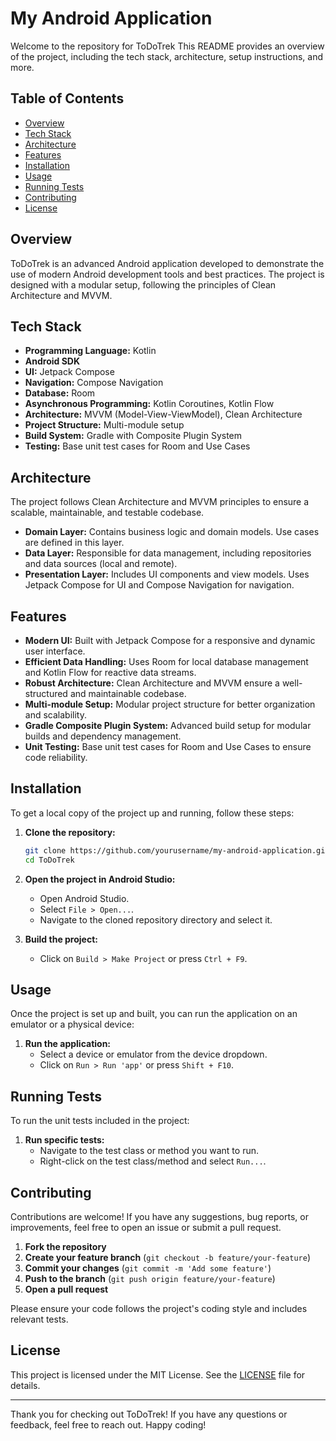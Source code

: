 # My Android Application

Welcome to the repository for ToDoTrek This README provides an overview of the project, including the tech stack, architecture, setup instructions, and more.

## Table of Contents

- [Overview](#overview)
- [Tech Stack](#tech-stack)
- [Architecture](#architecture)
- [Features](#features)
- [Installation](#installation)
- [Usage](#usage)
- [Running Tests](#running-tests)
- [Contributing](#contributing)
- [License](#license)

## Overview

ToDoTrek is an advanced Android application developed to demonstrate the use of modern Android development tools and best practices. The project is designed with a modular setup, following the principles of Clean Architecture and MVVM.

## Tech Stack

- **Programming Language:** Kotlin
- **Android SDK**
- **UI:** Jetpack Compose
- **Navigation:** Compose Navigation
- **Database:** Room
- **Asynchronous Programming:** Kotlin Coroutines, Kotlin Flow
- **Architecture:** MVVM (Model-View-ViewModel), Clean Architecture
- **Project Structure:** Multi-module setup
- **Build System:** Gradle with Composite Plugin System
- **Testing:** Base unit test cases for Room and Use Cases

## Architecture

The project follows Clean Architecture and MVVM principles to ensure a scalable, maintainable, and testable codebase.

- **Domain Layer:** Contains business logic and domain models. Use cases are defined in this layer.
- **Data Layer:** Responsible for data management, including repositories and data sources (local and remote).
- **Presentation Layer:** Includes UI components and view models. Uses Jetpack Compose for UI and Compose Navigation for navigation.

## Features

- **Modern UI:** Built with Jetpack Compose for a responsive and dynamic user interface.
- **Efficient Data Handling:** Uses Room for local database management and Kotlin Flow for reactive data streams.
- **Robust Architecture:** Clean Architecture and MVVM ensure a well-structured and maintainable codebase.
- **Multi-module Setup:** Modular project structure for better organization and scalability.
- **Gradle Composite Plugin System:** Advanced build setup for modular builds and dependency management.
- **Unit Testing:** Base unit test cases for Room and Use Cases to ensure code reliability.

## Installation

To get a local copy of the project up and running, follow these steps:

1. **Clone the repository:**
   ```bash
   git clone https://github.com/yourusername/my-android-application.git
   cd ToDoTrek
   ```

2. **Open the project in Android Studio:**
   - Open Android Studio.
   - Select `File > Open...`.
   - Navigate to the cloned repository directory and select it.

3. **Build the project:**
   - Click on `Build > Make Project` or press `Ctrl + F9`.

## Usage

Once the project is set up and built, you can run the application on an emulator or a physical device:

1. **Run the application:**
   - Select a device or emulator from the device dropdown.
   - Click on `Run > Run 'app'` or press `Shift + F10`.

## Running Tests

To run the unit tests included in the project:

1. **Run specific tests:**
   - Navigate to the test class or method you want to run.
   - Right-click on the test class/method and select `Run...`.

## Contributing

Contributions are welcome! If you have any suggestions, bug reports, or improvements, feel free to open an issue or submit a pull request.

1. **Fork the repository**
2. **Create your feature branch** (`git checkout -b feature/your-feature`)
3. **Commit your changes** (`git commit -m 'Add some feature'`)
4. **Push to the branch** (`git push origin feature/your-feature`)
5. **Open a pull request**

Please ensure your code follows the project's coding style and includes relevant tests.

## License

This project is licensed under the MIT License. See the [LICENSE](LICENSE) file for details.

---

Thank you for checking out ToDoTrek! If you have any questions or feedback, feel free to reach out. Happy coding!

